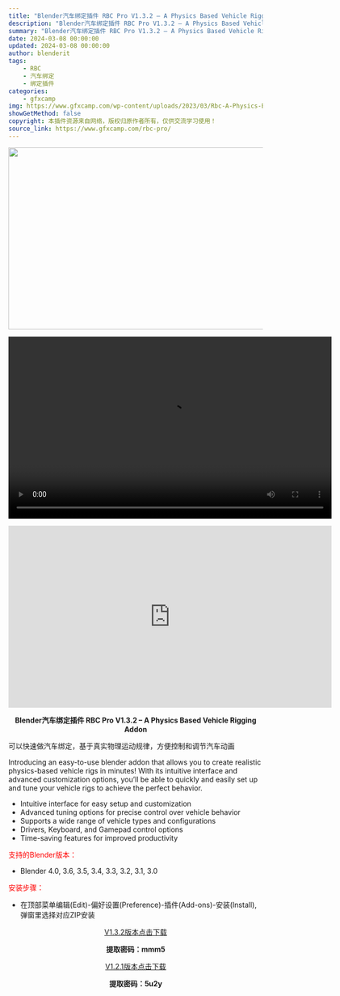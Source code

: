 ```yaml
---
title: "Blender汽车绑定插件 RBC Pro V1.3.2 – A Physics Based Vehicle Rigging Addon"
description: "Blender汽车绑定插件 RBC Pro V1.3.2 – A Physics Based Vehicle Rigging Addon 可以快速做汽车绑定，基于真实物理运动规律，方便控制..."
summary: "Blender汽车绑定插件 RBC Pro V1.3.2 – A Physics Based Vehicle Rigging Addon 可以快速做汽车绑定，基于真实物理运动规律，方便控制..."
date: 2024-03-08 00:00:00
updated: 2024-03-08 00:00:00
author: blenderit
tags: 
    - RBC
    - 汽车绑定
    - 绑定插件
categories:
    - gfxcamp
img: https://www.gfxcamp.com/wp-content/uploads/2023/03/Rbc-A-Physics-Based-Vehicle-Rigging-Addon-1.jpg
showGetMethod: false
copyright: 本插件资源来自网络，版权归原作者所有，仅供交流学习使用！
source_link: https://www.gfxcamp.com/rbc-pro/
---
```

<div><p><img decoding="async" class="aligncenter size-full wp-image-118900" src="https://www.gfxcamp.com/wp-content/uploads/2023/03/Rbc-A-Physics-Based-Vehicle-Rigging-Addon-1.jpg" data-src="https://www.gfxcamp.com/wp-content/uploads/2023/03/Rbc-A-Physics-Based-Vehicle-Rigging-Addon-1.jpg" alt="" width="640" height="360" data-srcset="https://www.gfxcamp.com/wp-content/uploads/2023/03/Rbc-A-Physics-Based-Vehicle-Rigging-Addon-1.jpg 640w, https://www.gfxcamp.com/wp-content/uploads/2023/03/Rbc-A-Physics-Based-Vehicle-Rigging-Addon-1-150x84.jpg 150w" data-sizes="(max-width: 640px) 100vw, 640px"><br>
</p><center><div style="width: 640px;" class="wp-video"><!--[if lt IE 9]><script>document.createElement('video');</script><![endif]-->
<video class="wp-video-shortcode" id="video-110285-1" width="640" height="360" preload="true" controls="controls"><source type="video/mp4" src="http://cloud.video.taobao.com/play/u/null/p/1/e/6/t/1/452312073422.mp4?_=1"></source><a href="http://cloud.video.taobao.com/play/u/null/p/1/e/6/t/1/452312073422.mp4">http://cloud.video.taobao.com/play/u/null/p/1/e/6/t/1/452312073422.mp4</a></video></div></center><p style="text-align: center;"><iframe loading="lazy" src="https://player.youku.com/embed/XNTk0NTU0NjIyNA==" width="640" height="360" frameborder="0" allowfullscreen="allowfullscreen" data-mce-fragment="1"></iframe></p><p style="text-align: center;"><strong>Blender汽车绑定插件 RBC Pro V1.3.2 – A Physics Based Vehicle Rigging Addon</strong></p><p>可以快速做汽车绑定，基于真实物理运动规律，方便控制和调节汽车动画</p><p>Introducing an easy-to-use blender addon that allows you to create realistic physics-based vehicle rigs in minutes! With its intuitive interface and advanced customization options, you’ll be able to quickly and easily set up and tune your vehicle rigs to achieve the perfect behavior.</p><ul>
<li>Intuitive interface for easy setup and customization</li>
<li>Advanced tuning options for precise control over vehicle behavior</li>
<li>Supports a wide range of vehicle types and configurations</li>
<li>Drivers, Keyboard, and Gamepad control options</li>
<li>Time-saving features for improved productivity</li>
</ul><p style="text-align: left;"><span style="color: #ff0000;">支持的Blender版本：</span></p><ul>
<li style="text-align: left;">Blender 4.0, 3.6, 3.5, 3.4, 3.3, 3.2, 3.1, 3.0</li>
</ul><p style="text-align: left;"><span style="color: #ff0000;">安装步骤：</span></p><ul>
<li>在顶部菜单编辑(Edit)-偏好设置(Preference)-插件(Add-ons)-安装(Install),弹窗里选择对应ZIP安装</li>
</ul><p style="text-align: center;"><a class="maxbutton-3 maxbutton maxbutton-baidu" target="_blank" rel="noopener" href="https://pan.baidu.com/s/1jff32woYaPJqdoWxRQUoZg?pwd=mmm5"><span class="mb-text">V1.3.2版本点击下载</span></a></p><p style="text-align: center;"><strong>提取密码：mmm5</strong></p><p style="text-align: center;"><a class="maxbutton-3 maxbutton maxbutton-baidu" target="_blank" rel="noopener" href="https://pan.baidu.com/s/1gfVB0MRvnHBOCQuAVy7tXA?pwd=5u2y"><span class="mb-text">V1.2.1版本点击下载</span></a></p><p style="text-align: center;"><strong>提取密码：5u2y</strong></p></div>
